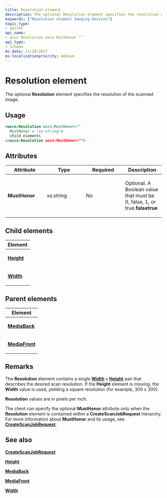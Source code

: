 ```yaml
---
title: Resolution element
description: The optional Resolution element specifies the resolution of the scanned image.
keywords: ["Resolution element Imaging Devices"]
topic_type:
- apiref
api_name:
- wscn Resolution wscn MustHonor ""
api_type:
- Schema
ms.date: 11/28/2017
ms.localizationpriority: medium
---
```


# Resolution element


The optional **Resolution** element specifies the resolution of the scanned image.

Usage
-----

```xml
<wscn:Resolution wscn:MustHonor=""
  MustHonor = "xs:string">
  child elements
</wscn:Resolution wscn:MustHonor="">
```

Attributes
----------

<table>
<colgroup>
<col width="25%" />
<col width="25%" />
<col width="25%" />
<col width="25%" />
</colgroup>
<thead>
<tr class="header">
<th>Attribute</th>
<th>Type</th>
<th>Required</th>
<th>Description</th>
</tr>
</thead>
<tbody>
<tr class="odd">
<td><p><strong><strong>MustHonor</strong></strong></p></td>
<td><p>xs:string</p></td>
<td><p>No</p></td>
<td><p></p>
<p>Optional. A Boolean value that must be 0, false, 1, or true.<strong>falsetrue</strong></p></td>
</tr>
</tbody>
</table>

## Child elements


<table>
<colgroup>
<col width="100%" />
</colgroup>
<thead>
<tr class="header">
<th>Element</th>
</tr>
</thead>
<tbody>
<tr class="odd">
<td><p><a href="height.md" data-raw-source="[&lt;strong&gt;Height&lt;/strong&gt;](height.md)"><strong>Height</strong></a></p></td>
</tr>
<tr class="even">
<td><p><a href="width.md" data-raw-source="[&lt;strong&gt;Width&lt;/strong&gt;](width.md)"><strong>Width</strong></a></p></td>
</tr>
</tbody>
</table>

## Parent elements


<table>
<colgroup>
<col width="100%" />
</colgroup>
<thead>
<tr class="header">
<th>Element</th>
</tr>
</thead>
<tbody>
<tr class="odd">
<td><p><a href="mediaback.md" data-raw-source="[&lt;strong&gt;MediaBack&lt;/strong&gt;](mediaback.md)"><strong>MediaBack</strong></a></p></td>
</tr>
<tr class="even">
<td><p><a href="mediafront.md" data-raw-source="[&lt;strong&gt;MediaFront&lt;/strong&gt;](mediafront.md)"><strong>MediaFront</strong></a></p></td>
</tr>
</tbody>
</table>

Remarks
-------

The **Resolution** element contains a single [**Width**](width.md) x [**Height**](height.md) pair that describes the desired scan resolution. If the **Height** element is missing, the **Width** value is used, yielding a square resolution (for example, 300 x 300).

**Resolution** values are in pixels per inch.

The client can specify the optional **MustHonor** attribute only when the **Resolution** element is contained within a **CreateScanJobRequest** hierarchy. For more information about **MustHonor** and its usage, see [**CreateScanJobRequest**](createscanjobrequest.md).

## See also


[**CreateScanJobRequest**](createscanjobrequest.md)

[**Height**](height.md)

[**MediaBack**](mediaback.md)

[**MediaFront**](mediafront.md)

[**Width**](width.md)

 

 







